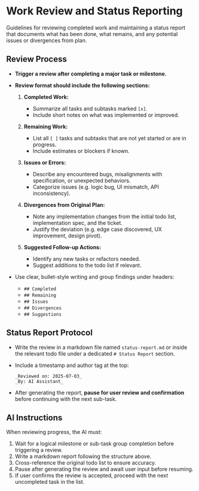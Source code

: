 # Work Review and Status Reporting

Guidelines for reviewing completed work and maintaining a status report that documents what has been done, what remains, and any potential issues or divergences from plan.

## Review Process

* **Trigger a review after completing a major task or milestone.**

* **Review format should include the following sections:**

  1. **Completed Work:**

     * Summarize all tasks and subtasks marked `[x]`.
     * Include short notes on what was implemented or improved.
  2. **Remaining Work:**

     * List all `[ ]` tasks and subtasks that are not yet started or are in progress.
     * Include estimates or blockers if known.
  3. **Issues or Errors:**

     * Describe any encountered bugs, misalignments with specification, or unexpected behaviors.
     * Categorize issues (e.g. logic bug, UI mismatch, API inconsistency).
  4. **Divergences from Original Plan:**

     * Note any implementation changes from the initial todo list, implementation spec, and the ticket.
     * Justify the deviation (e.g. edge case discovered, UX improvement, design pivot).
  5. **Suggested Follow-up Actions:**

     * Identify any new tasks or refactors needed.
     * Suggest additions to the todo list if relevant.

* Use clear, bullet-style writing and group findings under headers:

  * `## Completed`
  * `## Remaining`
  * `## Issues`
  * `## Divergences`
  * `## Suggestions`

## Status Report Protocol

* Write the review in a markdown file named `status-report.md` or inside the relevant todo file under a dedicated `# Status Report` section.
* Include a timestamp and author tag at the top:

  ```
  _Reviewed on: 2025-07-03_  
  _By: AI Assistant_
  ```
* After generating the report, **pause for user review and confirmation** before continuing with the next sub-task.

## AI Instructions

When reviewing progress, the AI must:

1. Wait for a logical milestone or sub-task group completion before triggering a review.
2. Write a markdown report following the structure above.
3. Cross-reference the original todo list to ensure accuracy.
4. Pause after generating the review and await user input before resuming.
5. If user confirms the review is accepted, proceed with the next uncompleted task in the list.
